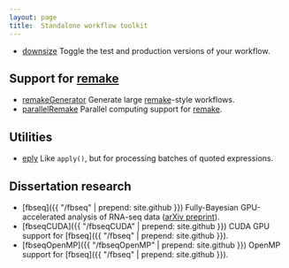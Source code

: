 ```yaml
---
layout: page
title:  Standalone workflow toolkit
---
```


- [downsize](http://will-landau.com/downsize) Toggle the test and production versions of your workflow.

## Support for [remake](https://github.com/richfitz/remake)

- [remakeGenerator](http://will-landau.com/remakeGenerator) Generate large [remake](https://github.com/richfitz/remake)-style workflows.
- [parallelRemake](http://will-landau.com/parallelRemake) Parallel computing support for [remake](https://github.com/richfitz/remake).

## Utilities

- [eply](https://cran.r-project.org/web/packages/eply/vignettes/eply.html) Like `apply()`, but for processing batches of quoted expressions.

## Dissertation research

- [fbseq]({{ "/fbseq" | prepend: site.github }}) Fully-Bayesian GPU-accelerated analysis of RNA-seq data ([arXiv preprint](http://arxiv.org/abs/1606.06659)).
- [fbseqCUDA]({{ "/fbseqCUDA" | prepend: site.github }}) CUDA GPU support for [fbseq]({{ "/fbseq" | prepend: site.github }}).
- [fbseqOpenMP]({{ "/fbseqOpenMP" | prepend: site.github }}) OpenMP support for [fbseq]({{ "/fbseq" | prepend: site.github }}).
